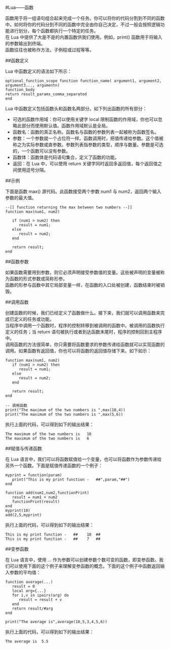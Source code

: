 #Lua——函数  

函数用于将一组语句组合起来完成一个任务。你可以将你的代码分割到不同的函数中。如何将你的代码分到不同的函数中完全由你自己决定，不过一般会按照逻辑功能进行划分，每个函数都执行一个特定的任务。  
在 Lua 中提供了大是不是的内置函数供我们使用。例如，print() 函数用于将输入的参数输出到终端。  
函数往往也被称作方法，子例程或过程等等。  

##函数定义  

Lua 中函数定义的语法如下所示：　　

```
optional_function_scope function function_name( argument1, argument2, argument3..., argumentn)
function_body
return result_params_comma_separated
end
```  

Lua 中函数定义包括函数头和函数名两部分。如下列出函数的所有部分：  

<ul>
	<li>可选的函数作用域：你可以使用关键字 local 限制函数的作用域，你也可以忽略此部分而使用默认值。函数作用域默认是全局。</li>
	<li>函数名：函数的真正名称。函数名与函数的参数列表一起被称为函数签名。</li>
	<li>参数：一个参数就一个占位符一样。函数调用时，把值传递给参数。这个值被称之为实际参数或直参数。参数列表指参数的类型，顺序与数量。参数是可选的，一个函数可以没有参数。</li>
	<li>函数体：函数体是代码语句集合，定义了函数的功能。</li>
	<li>返回：在 Lua 中，可以使用 return 关键字同时返回多返回值，每个返回值之间使用逗号分隔。</li>
</ul>  

##示例  

下面是函数 max() 源代码。此函数接受两个参数 num1 与 num2，返回两个输入参数的最大值。  

```
--[[ function returning the max between two numbers --]]
function max(num1, num2)

   if (num1 > num2) then
      result = num1;
   else
      result = num2;
   end

   return result; 
end
```  

##函数参数  

如果函数需要用到参数，则它必须声明接受参数值的变量。这些被声明的变量被称为函数的形式参数或简称形参。  
函数的形参与函数中其它局部变量一样，在函数的入口处被创建，函数结束时被销毁。  

##调用函数  

创建函数的时候，我们已经定义了函数做什么。接下来，我们就可以调用函数来完成已定义的任务或功能。  
当程序中调用一个函数时，程序的控制转移到被调用的函数中。被调用的函数执行定义的任务；当 return 语句被执行或者到达函数末尾时，程序的控制回到主程序中。   
调用函数的方法很简单，你只需要将函数要求的参数传递给函数就可以实现函数的调用。如果函数有返回值，你也可以将函数的返回值存储下来。如下如示：  

```
function max(num1, num2)
   if (num1 > num2) then
      result = num1;
   else
      result = num2;
   end

   return result; 
end

-- 调用函数
print("The maximum of the two numbers is ",max(10,4))
print("The maximum of the two numbers is ",max(5,6))
```  

执行上面的代码，可以得到如下的输出结果：  

```
The maximum of the two numbers is 	10
The maximum of the two numbers is 	6
```  

##赋值与传递函数  

在 Lua 语言中，我们可以将函数赋值给一个变量，也可以将函数作为参数传递给另外一个函数。下面是赋值传递函数的一个例子：  

```
myprint = function(param)
   print("This is my print function -   ##",param,"##")
end

function add(num1,num2,functionPrint)
   result = num1 + num2
   functionPrint(result)
end
myprint(10)
add(2,5,myprint)
```  

执行上面的代码，可以得到如下的输出结果：  

```
This is my print function -   ##	10	##
This is my print function -   ##	7	##
```  

##变参函数  

在 Lua 语言中，使用 ... 作为参数可以创建参数个数可变的函数，即变参函数。我们可以使用下面的这个例子来理解变参函数的概念。下面的这个例子中函数返回输入参数的平均值：  

```
function average(...)
   result = 0
   local arg={...}
   for i,v in ipairs(arg) do
      result = result + v
   end
   return result/#arg
end

print("The average is",average(10,5,3,4,5,6))
```  

执行上面的代码，可以得到如下的输出结果：  

```
The average is	5.5
``` 